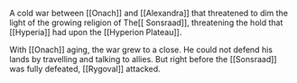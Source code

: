 A cold war between [[Onach]] and [[Alexandra]] that threatened to dim the light of the growing religion of The[[ Sonsraad]], threatening the hold that [[Hyperia]] had upon the [[Hyperion Plateau]].

With [[Onach]] aging, the war grew to a close. He could not defend his lands by travelling and talking to allies. But right before the [[Sonsraad]] was fully defeated, [[Rygoval]] attacked.